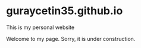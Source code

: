 # guraycetin35.github.io
This is my personal website


Welcome to my page. Sorry, it is under construction.
